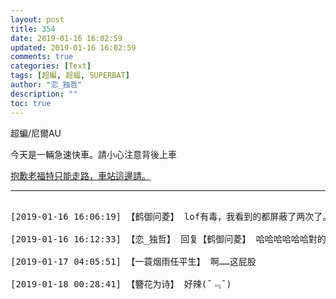 ```yaml
---
layout: post
title: 354
date: 2019-01-16 16:02:59
updated: 2019-01-16 16:02:59
comments: true
categories: [Text]
tags: [超蝙, 超蝠, SUPERBAT]
author: "恋_独哲"
description: ""
toc: true
---
```


<p>超蝙/尼爾AU<br /></p> 
<p>今天是一輛急速快車。請小心注意背後上車</p> 
<p><a rel="nofollow" href="https://www.weibo.com/2706868565/HcgAF4fTS?from=page_1005052706868565_profile&amp;wvr=6&amp;mod=weibotime" target="_blank"  >抱歉老福特只能走路，車站這邊請。</a></p>

---

<pre>

[2019-01-16 16:06:19] 【鹤御问菱】 lof有毒，我看到的都屏蔽了两次了。回回特别关心跳出来，一点开就炸。lof有毒。

[2019-01-16 16:12:33] 【恋_独哲】 回复【鹤御问菱】 哈哈哈哈哈哈對的呢XDDD抱歉呀我嘗試了兩遍，第二次還把動圖弄得更快，沒想到還是不行!

[2019-01-17 04:05:51] 【一蓑烟雨任平生】 啊……这屁股

[2019-01-18 00:28:41] 【簪花为诗】 好辣(¯﹃¯)

</pre>